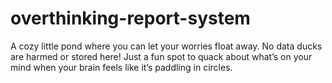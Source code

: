 # overthinking-report-system
A cozy little pond where you can let your worries float away. No data ducks are harmed or stored here! Just a fun spot to quack about what’s on your mind when your brain feels like it’s paddling in circles.
